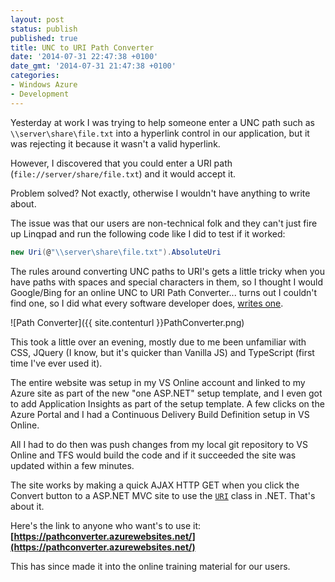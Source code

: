 ```yaml
---
layout: post
status: publish
published: true
title: UNC to URI Path Converter
date: '2014-07-31 22:47:38 +0100'
date_gmt: '2014-07-31 21:47:38 +0100'
categories:
- Windows Azure
- Development
---
```


Yesterday at work I was trying to help someone enter a UNC path such as `\\server\share\file.txt` into a hyperlink control
in our application, but it was rejecting it because it wasn't a valid hyperlink.

However, I discovered that you could enter a URI path (`file://server/share/file.txt`) and it would accept it.

Problem solved? Not exactly, otherwise I wouldn't have anything to write about.

The issue was that our users are non-technical folk and they can't just fire up Linqpad and run the following code
like I did to test if it worked:

```C#
new Uri(@"\\server\share\file.txt").AbsoluteUri
````

The rules around converting UNC paths to URI's gets a little tricky when you have paths with spaces and
special characters in them, so I thought I would Google/Bing for an online UNC to URI Path Converter...
turns out I couldn't find one, so I did what every software developer does, [writes one](https://pathconverter.azurewebsites.net/).

![Path Converter]({{ site.contenturl }}PathConverter.png)

This took a little over an evening, mostly due to me been unfamiliar with CSS, JQuery (I know, but it's quicker than Vanilla JS) 
and TypeScript (first time I've ever used it).

The entire website was setup in my VS Online account and linked to my Azure site as part of the new "one ASP.NET"
setup template, and I even got to add Application Insights as part of the setup template.
A few clicks on the Azure Portal and I had a Continuous Delivery Build Definition setup in VS Online.

All I had to do then was push changes from my local git repository to VS Online and TFS would build the code and
if it succeeded the site was updated within a few minutes.

The site works by making a quick AJAX HTTP GET when you click the Convert button to a ASP.NET MVC site to use the
[`URI`](http://msdn.microsoft.com/en-us/library/system.uri(v=vs.110).aspx) class in .NET. That's about it.

Here's the link to anyone who want's to use it: **[https://pathconverter.azurewebsites.net/](https://pathconverter.azurewebsites.net/)**

This has since made it into the online training material for our users.